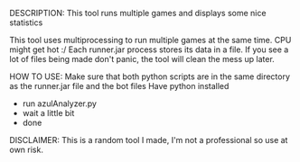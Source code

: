 DESCRIPTION:
This tool runs multiple games and displays some nice statistics

This tool uses multiprocessing to run multiple games at the same time. CPU might get hot :/
Each runner.jar process stores its data in a file. If you see a lot of files being made don't panic, the tool will clean the mess up later.


HOW TO USE:
Make sure that both python scripts are in the same directory as the runner.jar file and the bot files
Have python installed

- run azulAnalyzer.py
- wait a little bit
- done


DISCLAIMER:
This is a random tool I made, I'm not a professional so use at own risk.
